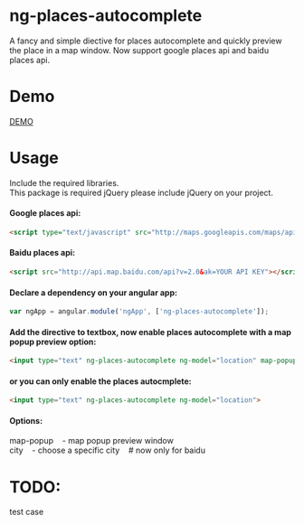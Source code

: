 # ng-places-autocomplete
A fancy and simple diective for places autocomplete and quickly preview the place in a map window. Now support google places api and baidu places api.

# Demo
<a href="https://github.com/jacklma718/ng-places-autocomplete/index.html" target="_blank">
  DEMO
</a>

# Usage
Include the required libraries. <br>
This package is required jQuery please include jQuery on your project. <br>

#### Google places api:
```html
<script type="text/javascript" src="http://maps.googleapis.com/maps/api/js?libraries=places&sensor=false"></script>
```

#### Baidu places api:
```html
<script src="http://api.map.baidu.com/api?v=2.0&ak=YOUR API KEY"></script>
```

#### Declare a dependency on your angular app:
```javascript
var ngApp = angular.module('ngApp', ['ng-places-autocomplete']);
```

#### Add the directive to textbox, now enable places autocomplete with a map popup preview option:
```html
<input type="text" ng-places-autocomplete ng-model="location" map-popup>
```

#### or you can only enable the places autocmplete:
```html
<input type="text" ng-places-autocomplete ng-model="location">
```

#### Options:
map-popup &nbsp;&nbsp; - map popup preview window <br>
city &nbsp;&nbsp; - choose a specific city  &nbsp;&nbsp; # now only for baidu


# TODO:
test case

